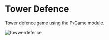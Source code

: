 # Tower Defence
Tower defence game using the PyGame module.

![towwerdefence](https://github.com/yochitha/tower-defence/assets/17880820/6cb46f66-9b64-4492-a9d2-ffc244c5fe07)
